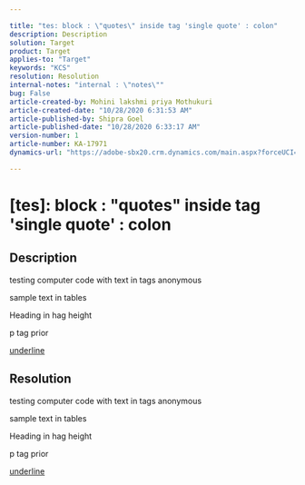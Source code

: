 ```yaml
---

title: "tes: block : \"quotes\" inside tag 'single quote' : colon"
description: Description
solution: Target
product: Target
applies-to: "Target"
keywords: "KCS"
resolution: Resolution
internal-notes: "internal : \"notes\""
bug: False
article-created-by: Mohini lakshmi priya Mothukuri
article-created-date: "10/28/2020 6:31:53 AM"
article-published-by: Shipra Goel
article-published-date: "10/28/2020 6:33:17 AM"
version-number: 1
article-number: KA-17971
dynamics-url: "https://adobe-sbx20.crm.dynamics.com/main.aspx?forceUCI=1&pagetype=entityrecord&etn=knowledgearticle&id=9db7cc3f-e718-eb11-a813-000d3a19f370"

---
```


# [tes]: block : "quotes" inside tag 'single quote' : colon

## Description

testing computer code with text in tags anonymous

sample text in tables


Heading in hag height



p tag prior

<u>underline</u>

## Resolution

testing computer code with text in tags anonymous

sample text in tables


Heading in hag height



p tag prior

<u>underline</u>

